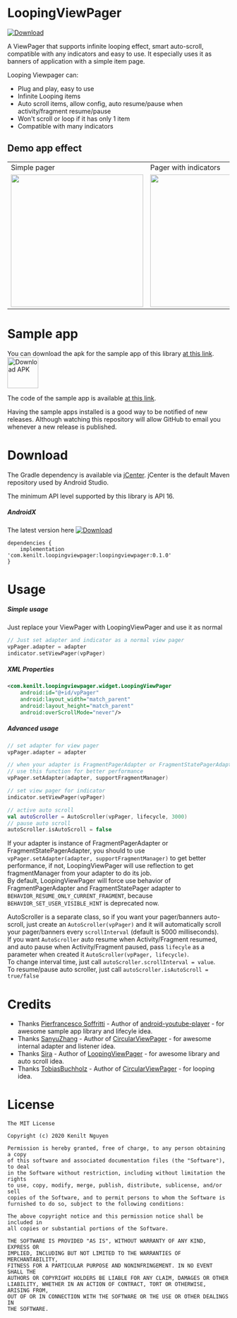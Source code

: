 # LoopingViewPager
[ ![Download](https://api.bintray.com/packages/kenilt/LoopingViewPager/com.kenilt.loopingviewpager/images/download.svg) ](https://bintray.com/kenilt/LoopingViewPager/com.kenilt.loopingviewpager/_latestVersion)

A ViewPager that supports infinite looping effect, smart auto-scroll, compatible with any indicators and easy to use. It especially uses it as banners of application with a simple item page.

Looping Viewpager can:
- Plug and play, easy to use
- Infinite Looping items
- Auto scroll items, allow config, auto resume/pause when activity/fragment resume/pause
- Won't scroll or loop if it has only 1 item
- Compatible with many indicators

## Demo app effect
<table>
  <tr>
    <td>Simple pager</td>
    <td>Pager with indicators</td>
  </tr>
  <tr>
    <td><img src="/screenshot/simple-screenshot.gif" width="300"></td>
    <td><img src="/screenshot/indicators-screenshot.gif" width="300"></td>
  </tr>
 </table>


# Sample app
You can download the apk for the sample app of this library [at this link](./app/apk).  
[<img src="http://www.installads.net/buton/download-apk.png" height="70" title="Download APK" />](./app/apk)

The code of the sample app is available [at this link](./app/).

Having the sample apps installed is a good way to be notified of new releases. Although watching this repository will allow GitHub to email you whenever a new release is published.


# Download
The Gradle dependency is available via [jCenter](https://bintray.com/kenilt/LoopingViewPager). jCenter is the default Maven repository used by Android Studio.

The minimum API level supported by this library is API 16.

##### AndroidX
The latest version here [ ![Download](https://api.bintray.com/packages/kenilt/LoopingViewPager/com.kenilt.loopingviewpager/images/download.svg) ](https://bintray.com/kenilt/LoopingViewPager/com.kenilt.loopingviewpager/_latestVersion)
```
dependencies {
    implementation 'com.kenilt.loopingviewpager:loopingviewpager:0.1.0'
}
```


# Usage

##### Simple usage
Just replace your ViewPager with LoopingViewPager and use it as normal

```kotlin
// Just set adapter and indicator as a normal view pager
vpPager.adapter = adapter
indicator.setViewPager(vpPager)
```


##### XML Properties

```xml
<com.kenilt.loopingviewpager.widget.LoopingViewPager
	android:id="@+id/vpPager"
	android:layout_width="match_parent"
	android:layout_height="match_parent"
	android:overScrollMode="never"/>
```

##### Advanced usage

```kotlin
// set adapter for view pager
vpPager.adapter = adapter

// when your adapter is FragmentPagerAdapter or FragmentStatePagerAdapter,
// use this function for better performance
vpPager.setAdapter(adapter, supportFragmentManager)

// set view pager for indicator
indicator.setViewPager(vpPager)

// active auto scroll
val autoScroller = AutoScroller(vpPager, lifecycle, 3000)
// pause auto scroll
autoScroller.isAutoScroll = false
```

If your adapter is instance of FragmentPagerAdapter or FragmentStatePagerAdapter, you should to use `vpPager.setAdapter(adapter, supportFragmentManager)` to get better performance, if not, LoopingViewPager will use reflection to get fragmentManager from your adapter to do its job.  
By default, LoopingViewPager will force use behavior of FragmentPagerAdapter and FragmentStatePager adapter to `BEHAVIOR_RESUME_ONLY_CURRENT_FRAGMENT`, because `BEHAVIOR_SET_USER_VISIBLE_HINT` is deprecated now.

AutoScroller is a separate class, so if you want your pager/banners auto-scroll, just create an `AutoScroller(vpPager)` and it will automatically scroll your pager/banners every `scrollInterval` (default is 5000 milliseconds).  
If you want `AutoScroller` auto resume when Activity/Fragment resumed, and auto pause when Activity/Fragment paused, pass `lifecyle` as a parameter when created it `AutoScroller(vpPager, lifecycle)`.  
To change interval time, just call `autoScroller.scrollInterval = value`.  
To resume/pause auto scroller, just call `autoScroller.isAutoScroll = true/false`

# Credits

 * Thanks [Pierfrancesco Soffritti][1] - Author of [android-youtube-player][2] - for awesome sample app library and lifecyle idea.
 * Thanks [SanyuZhang][3] - Author of [CircularViewPager][4] - for awesome internal adapter and listener idea.
 * Thanks [Sira][5] - Author of [LoopingViewPager][6] - for awesome library and auto scroll idea.
 * Thanks [TobiasBuchholz][7] - Author of [CircularViewPager][8] - for looping idea.




 [1]: https://github.com/PierfrancescoSoffritti
 [2]: https://github.com/PierfrancescoSoffritti/android-youtube-player
 [3]: https://github.com/sanyuzhang
 [4]: https://github.com/sanyuzhang/CircularViewPager
 [5]: https://github.com/siralam
 [6]: https://github.com/siralam/LoopingViewPager
 [7]: https://github.com/TobiasBuchholz
 [8]: https://github.com/TobiasBuchholz/CircularViewPager

# License

```
The MIT License

Copyright (c) 2020 Kenilt Nguyen

Permission is hereby granted, free of charge, to any person obtaining a copy
of this software and associated documentation files (the "Software"), to deal
in the Software without restriction, including without limitation the rights
to use, copy, modify, merge, publish, distribute, sublicense, and/or sell
copies of the Software, and to permit persons to whom the Software is
furnished to do so, subject to the following conditions:

The above copyright notice and this permission notice shall be included in
all copies or substantial portions of the Software.

THE SOFTWARE IS PROVIDED "AS IS", WITHOUT WARRANTY OF ANY KIND, EXPRESS OR
IMPLIED, INCLUDING BUT NOT LIMITED TO THE WARRANTIES OF MERCHANTABILITY,
FITNESS FOR A PARTICULAR PURPOSE AND NONINFRINGEMENT. IN NO EVENT SHALL THE
AUTHORS OR COPYRIGHT HOLDERS BE LIABLE FOR ANY CLAIM, DAMAGES OR OTHER
LIABILITY, WHETHER IN AN ACTION OF CONTRACT, TORT OR OTHERWISE, ARISING FROM,
OUT OF OR IN CONNECTION WITH THE SOFTWARE OR THE USE OR OTHER DEALINGS IN
THE SOFTWARE.
```
